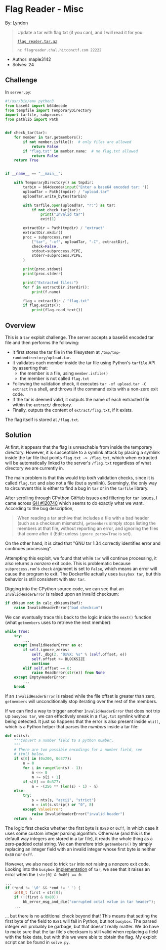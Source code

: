 # Flag Reader - Misc

By: Lyndon

> Update a tar with flag.txt (if you can), and I will read it for you.
>
> [`flag_reader.tar.gz`](https://storage.googleapis.com/hitcon-ctf-2024-qual-attachment/flag_reader/flag_reader-d2c3fa42e56f65b5c09b72a55be2e11cf3384d54.tar.gz)
>
> `nc flagreader.chal.hitconctf.com 22222`

- Author: maple3142
- Solves: 24

## Challenge

In `server.py`:

```py
#!/usr/bin/env python3
from base64 import b64decode
from tempfile import TemporaryDirectory
import tarfile, subprocess
from pathlib import Path


def check_tar(tar):
    for member in tar.getmembers():
        if not member.isfile():  # only files are allowed
            return False
        if "flag.txt" in member.name:  # no flag.txt allowed
            return False
    return True


if __name__ == "__main__":

    with TemporaryDirectory() as tmpdir:
        tarbin = b64decode(input("Enter a base64 encoded tar: "))
        uploadTar = Path(tmpdir) / "upload.tar"
        uploadTar.write_bytes(tarbin)

        with tarfile.open(uploadTar, "r:") as tar:
            if not check_tar(tar):
                print("Invalid tar")
                exit(1)

        extractDir = Path(tmpdir) / "extract"
        extractDir.mkdir()
        proc = subprocess.run(
            ["tar", "-xf", uploadTar, "-C", extractDir],
            check=False,
            stdout=subprocess.PIPE,
            stderr=subprocess.PIPE,
        )

        print(proc.stdout)
        print(proc.stderr)

        print("Extracted files:")
        for f in extractDir.iterdir():
            print(f.name)

        flag = extractDir / "flag.txt"
        if flag.exists():
            print(flag.read_text())
```

## Overview

This is a `tar` exploit challenge. The server accepts a base64 encoded tar file and then performs the
following:

- It first stores the tar file in the filesystem at `/tmp/tmp-randomdirectory/upload.tar`.
- It validates each member inside the tar file using Python's `tarfile` API by asserting that:
  - the member is a file, using `member.isfile()`
  - the member is not called `flag.txt`
- Following the validation check, it executes `tar -xf upload.tar -C extract` in a shell, and throws if the command exits with a non-zero exit code.
- If the tar is deemed valid, it outputs the name of each extracted file within the `extract/` directory.
- Finally, outputs the content of `extract/flag.txt`, if it exists.

The flag itself is stored at `/flag.txt`.

## Solution

At first, it appears that the flag is unreachable from inside the temporary directory. However, it is susceptible to a symlink attack by placing a symlink inside the tar
file that points `flag.txt -> /flag.txt`, which when extracted will be automatically linked to the server's `/flag.txt` regardless of what directory we are currently in.

The main problem is that this would trip *both* validation checks, since it is called `flag.txt` and also not a file (but a symlink). Seemingly, the only way to circumvent
this is either to find a bug in `tar` or in the `tarfile` library.

After scrolling through CPython GitHub issues and filtering for `tar` issues, I came across [GH #120740](https://github.com/python/cpython/issues/120740) which seems to do
exactly what we want. According to the bug description,

> When reading a tar archive that includes a file with a bad header (such as a checksum mismatch), `getmembers` simply stops listing the members at that file, without
> reporting an error, and ignoring the files that come after it (Edit: unless `ignore_zeros=True` is set).

On the other hand, it is cited that "GNU tar 1.34 correctly identifies error and continues processing".

Attempting this exploit, we found that while `tar` will continue processing, it also returns a *nonzero* exit code. This is problematic because `subprocess.run`'s `check`
argument is set to `False`, which means an error will cause the program to exit. The Dockerfile actually uses `busybox tar`, but this behavior is still consistent with
`GNU tar`.

Digging into the CPython source code, we can see that an `InvalidHeaderError` is raised upon an invalid checksum:

```py
if chksum not in calc_chksums(buf):
    raise InvalidHeaderError("bad checksum")
```

We can eventually trace this back to the logic inside the `next()` function (what `getmembers` uses to retrieve the next member):

```py
while True:
    try:
        ...
    except InvalidHeaderError as e:
        if self.ignore_zeros:
            self._dbg(2, "0x%X: %s" % (self.offset, e))
            self.offset += BLOCKSIZE
            continue
        elif self.offset == 0:
            raise ReadError(str(e)) from None
    except EmptyHeaderError:
        ...
    break
```

If an `InvalidHeaderError` is raised while the file offset is greater than zero, `getmembers` will unconditionally stop iterating over the rest of the members.

If we can find a way to trigger another `InvalidHeaderError` that does not trip up `busybox tar`, we can effectively sneak in a `flag.txt` symlink without being detected.
It just so happens that the error is also present inside `nti()`, which is a Python helper that parses the *numbers* inside a tar file:

```py
def nti(s):
    """Convert a number field to a python number.
    """
    # There are two possible encodings for a number field, see
    # itn() below.
    if s[0] in (0o200, 0o377):
        n = 0
        for i in range(len(s) - 1):
            n <<= 8
            n += s[i + 1]
        if s[0] == 0o377:
            n = -(256 ** (len(s) - 1) - n)
    else:
        try:
            s = nts(s, "ascii", "strict")
            n = int(s.strip() or "0", 8)
        except ValueError:
            raise InvalidHeaderError("invalid header")
    return n
```

The logic first checks whether the first byte is `0x80` or `0xff`, in which case it uses some custom integer parsing algorithm. Otherwise (and this is the default way
integers are stored in a tar file), it reads the whole thing as a zero-padded octal string. We can therefore trick `getmembers()` by simply replacing an integer field
with an invalid integer whose first byte is neither `0x80` nor `0xff`.

However, we also need to trick `tar` into *not* raising a nonzero exit code. Looking into the `busybox` [implementation](https://github.com/brgl/busybox/blob/master/archival/libarchive/get_header_tar.c)
of `tar`, we see that it raises an error when the `(str[0] & 0x80) == 0`:

```c
...
if (*end != '\0' && *end != ' ') {
    int8_t first = str[0];
    if (!(first & 0x80))
        bb_error_msg_and_die("corrupted octal value in tar header");
    ...
```

... but there is no additional check beyond that! This means that setting the first byte of the field to `0x81` will fail in Python, but not `busybox`. The parsed integer
will probably be garbage, but that doesn't really matter. We do have to make sure that the tar file's checksum is still valid when replacing a field with the fake data,
but with this we were able to obtain the flag. My exploit script can be found in `solve.py`.
